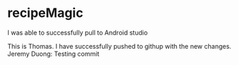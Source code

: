 # recipeMagic
I was able to successfully pull to Android studio

This is Thomas. I have successfully pushed to githup with the new changes.
Jeremy Duong: Testing commit

